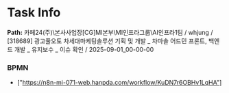 # Task Info

**Path:** 카페24(주)\본사사업장\[CG]MI본부\MI인프라그룹\AI인프라1팀 / whjung / [318689] 광고풀오토 차세대마케팅솔루션 기획 및 개발 _ 차마솔 어드민 프론트, 백엔드 개발 _ 유지보수 _ 이슈 확인 / 2025-09-01_00-00-00

### BPMN
- ["https://n8n-mi-071-web.hanpda.com/workflow/KuDN7r6OBHv1LqHA"]


